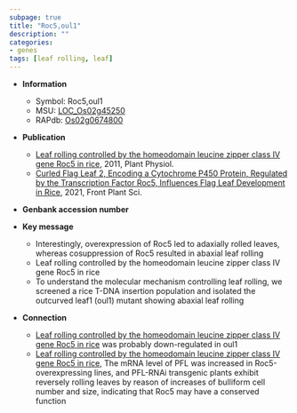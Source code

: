 ```yaml
---
subpage: true
title: "Roc5,oul1"
description: ""
categories:
- genes
tags: [leaf rolling, leaf]
---
```


* **Information**  
    + Symbol: Roc5,oul1  
    + MSU: [LOC_Os02g45250](http://rice.plantbiology.msu.edu/cgi-bin/ORF_infopage.cgi?orf=LOC_Os02g45250)  
    + RAPdb: [Os02g0674800](http://rapdb.dna.affrc.go.jp/viewer/gbrowse_details/irgsp1?name=Os02g0674800)  

* **Publication**  
    + [Leaf rolling controlled by the homeodomain leucine zipper class IV gene Roc5 in rice](http://www.ncbi.nlm.nih.gov/pubmed?term=Leaf+rolling+controlled+by+the+homeodomain+leucine+zipper+class+IV+gene+Roc5+in+rice%5BTitle%5D), 2011, Plant Physiol.
    + [Curled Flag Leaf 2, Encoding a Cytochrome P450 Protein, Regulated by the Transcription Factor Roc5, Influences Flag Leaf Development in Rice](http://www.ncbi.nlm.nih.gov/pubmed?term=Curled+Flag+Leaf+2,+Encoding+a+Cytochrome+P450+Protein,+Regulated+by+the+Transcription+Factor+Roc5,+Influences+Flag+Leaf+Development+in+Rice%5BTitle%5D), 2021, Front Plant Sci.

* **Genbank accession number**  

* **Key message**  
    + Interestingly, overexpression of Roc5 led to adaxially rolled leaves, whereas cosuppression of Roc5 resulted in abaxial leaf rolling
    + Leaf rolling controlled by the homeodomain leucine zipper class IV gene Roc5 in rice
    + To understand the molecular mechanism controlling leaf rolling, we screened a rice T-DNA insertion population and isolated the outcurved leaf1 (oul1) mutant showing abaxial leaf rolling

* **Connection**  
    + [Leaf rolling controlled by the homeodomain leucine zipper class IV gene Roc5 in rice](PFL) was probably down-regulated in oul1
    + [Leaf rolling controlled by the homeodomain leucine zipper class IV gene Roc5 in rice](http://www.ncbi.nlm.nih.gov/pubmed?term=Leaf+rolling+controlled+by+the+homeodomain+leucine+zipper+class+IV+gene+Roc5+in+rice%5BTitle%5D), The mRNA level of PFL was increased in Roc5-overexpressing lines, and PFL-RNAi transgenic plants exhibit reversely rolling leaves by reason of increases of bulliform cell number and size, indicating that Roc5 may have a conserved function



